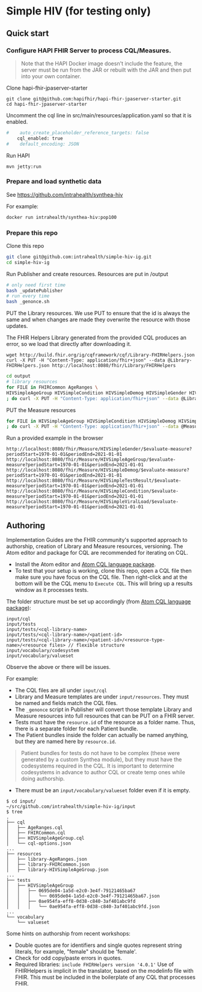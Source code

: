 # Simple HIV (for testing only)

## Quick start

### Configure HAPI FHIR Server to process CQL/Measures.

> Note that the HAPI Docker image doesn't include the feature, the server must be run from the JAR or rebuilt with the JAR and then put into your own container.

Clone hapi-fhir-jpaserver-starter
```
git clone git@github.com:hapifhir/hapi-fhir-jpaserver-starter.git
cd hapi-fhir-jpaserver-starter
```
Uncomment the cql line in src/main/resources/application.yaml so that it is enabled.
```sh
#    auto_create_placeholder_reference_targets: false
    cql_enabled: true
#    default_encoding: JSON
```
Run HAPI
```
mvn jetty:run
```

### Prepare and load synthetic data

See https://github.com/intrahealth/synthea-hiv

For example:
```sh
docker run intrahealth/synthea-hiv:pop100
```

### Prepare this repo

Clone this repo

```sh
git clone git@github.com:intrahealth/simple-hiv-ig.git
cd simple-hiv-ig
```

Run Publisher and create resources. Resources are put in /output
```sh
# only need first time
bash _updatePublisher
# run every time
bash _genonce.sh
```

PUT the Library resources. We use PUT to ensure that the id is always the same and when changes are made they overwrite the resource with those updates.

The FHIR Helpers Library generated from the provided CQL produces an error, so we load that directly after downloading it.

```
wget http://build.fhir.org/ig/cqframework/cqf/Library-FHIRHelpers.json
curl -X PUT -H "Content-Type: application/fhir+json" --data @Library-FHIRHelpers.json http://localhost:8080/fhir/Library/FHIRHelpers
```

```sh
cd output
# library resources
for FILE in FHIRCommon AgeRanges \
HIVSimpleAgeGroup HIVSimpleCondition HIVSimpleDemog HIVSimpleGender HIVSimpleTestResult HIVSimpleViralLoad \
; do curl -X PUT -H "Content-Type: application/fhir+json" --data @Library-${FILE}.json http://localhost:8080/fhir/Library/${FILE} ; done
```

PUT the Measure resources
```sh
for FILE in HIVSimpleAgeGroup HIVSimpleCondition HIVSimpleDemog HIVSimpleGender HIVSimpleTestResult HIVSimpleViralLoad \
; do curl -X PUT -H "Content-Type: application/fhir+json" --data @Measure-${FILE}.json http://localhost:8080/fhir/Measure/${FILE} ; done
```

Run a provided example in the browser
```
http://localhost:8080/fhir/Measure/HIVSimpleGender/$evaluate-measure?periodStart=1970-01-01&periodEnd=2021-01-01
http://localhost:8080/fhir/Measure/HIVSimpleAgeGroup/$evaluate-measure?periodStart=1970-01-01&periodEnd=2021-01-01
http://localhost:8080/fhir/Measure/HIVSimpleDemog/$evaluate-measure?periodStart=1970-01-01&periodEnd=2021-01-01
http://localhost:8080/fhir/Measure/HIVSimpleTestResult/$evaluate-measure?periodStart=1970-01-01&periodEnd=2021-01-01
http://localhost:8080/fhir/Measure/HIVSimpleCondition/$evaluate-measure?periodStart=1970-01-01&periodEnd=2021-01-01
http://localhost:8080/fhir/Measure/HIVSimpleViralLoad/$evaluate-measure?periodStart=1970-01-01&periodEnd=2021-01-01
```

## Authoring

Implementation Guides are the FHIR community's supported approach to authorship, creation of Library and Measure resources, versioning. The Atom editor and package for CQL are recommended for iterating on CQL.

* Install the Atom editor and [Atom CQL language package](https://github.com/cqframework/atom_cql_support).
* To test that your setup is working, clone this repo, open a CQL file then make sure you have focus on the CQL file. Then right-click and at the bottom will be the CQL menu to `Execute CQL`. This will bring up a results window as it processes tests.

The folder structure must be set up accordingly (from [Atom CQL language package](https://github.com/cqframework/atom_cql_support)):
```
input/cql
input/tests
input/tests/<cql-library-name>
input/tests/<cql-library-name>/<patient-id>
input/tests/<cql-library-name>/<patient-id>/<resource-type-name>/<resource files> // flexible structure
input/vocabulary/codesystem
input/vocabulary/valueset
```
Observe the above or there will be issues.

For example:
* The CQL files are all under `input/cql`
* Library and Measure templates are under `input/resources`. They must be named and fields match the CQL files.
* The `_genonce` script in Publisher will convert those template Library and Measure resources into full resources that can be PUT on a FHIR server.
* Tests must have the `resource.id` of the resource as a folder name. Thus, there is a separate folder for each Patient bundle.
* The Patient bundles inside the folder can actually be named anything, but they are named here by `resource.id`.

> Patient bundles for tests do not have to be complex (these were generated by a custom Synthea module), but they must have the codesystems required in the CQL. It is important to determine codesystems in advance to author CQL or create temp ones while doing authorship.

* There must be an `input/vocabulary/valueset` folder even if it is empty.


```
$ cd input/
~/src/github.com/intrahealth/simple-hiv-ig/input
$ tree
.
├── cql
│   ├── AgeRanges.cql
│   ├── FHIRCommon.cql
│   ├── HIVSimpleAgeGroup.cql
│   └── cql-options.json
...
├── resources
│   ├── library-AgeRanges.json
│   ├── library-FHIRCommon.json
│   ├── library-HIVSimpleAgeGroup.json
...
├── tests
│   ├── HIVSimpleAgeGroup
│   │   ├── 0695de04-1a5d-e2c0-3e4f-79121465ba67
│   │   │   └── 0695de04-1a5d-e2c0-3e4f-79121465ba67.json
│   │   ├── 0ae954fa-eff8-0d38-c840-3af401abc9fd
│   │   │   └── 0ae954fa-eff8-0d38-c840-3af401abc9fd.json
...
└── vocabulary
    └── valueset
```

Some hints on authorship from recent workshops:
* Double quotes are for identifiers and single quotes represent string literals, for example, "female" should be 'female'.
* Check for odd copy/paste errors in quotes.
* Required libraries: `include FHIRHelpers version '4.0.1'` Use of FHIRHelpers is implicit in the translator, based on the modelinfo file with FHIR. This must be included in the boilerplate of any CQL that processes FHIR.
